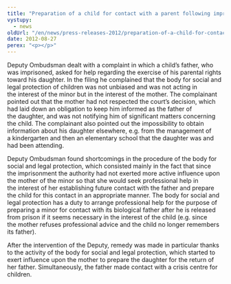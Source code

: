 ```yaml
---
title: "Preparation of a child for contact with a parent following imprisonment"
vystupy:
  - news
oldUrl: "/en/news/press-releases-2012/preparation-of-a-child-for-contact-with-a-parent-following-imprisonment/"
date: 2012-08-27
perex: "<p></p>"
---
```


<!-- imported from the old website -->

<p>Deputy Ombudsman dealt with a complaint in which a child’s father, who was imprisoned, asked for help regarding the exercise of his parental rights toward his daughter. In the filing he complained that the body for social and legal protection of children was not unbiased and was not acting in the interest of the minor but in the interest of the mother. The complainant pointed out that the mother had not respected the court’s decision, which had laid down an obligation to keep him informed as the father of the daughter, and was not notifying him of significant matters concerning the child. The complainant also pointed out the impossibility to obtain information about his daughter elsewhere, e.g. from the management of a kindergarten and then an elementary school that the daughter was and had been attending. </p><p>Deputy Ombudsman found shortcomings in the procedure of the body for social and legal protection, which consisted mainly in the fact that since the imprisonment the authority had not exerted more active influence upon the mother of the minor so that she would seek professional help in the interest of her establishing future contact with the father and prepare the child for this contact in an appropriate manner. The body for social and legal protection has a duty to arrange professional help for the purpose of preparing a minor for contact with its biological father after he is released from prison if it seems necessary in the interest of the child (e.g. since the mother refuses professional advice and the child no longer remembers its father).  </p><p>After the intervention of the Deputy, remedy was made in particular thanks to the activity of the body for social and legal protection, which started to exert influence upon the mother to prepare the daughter for the return of her father. Simultaneously, the father made contact with a crisis centre for children.</p>
